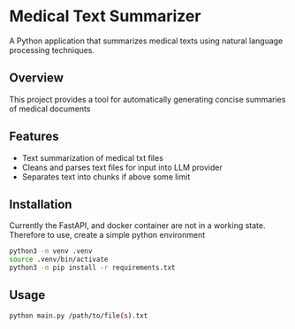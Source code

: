 # Medical Text Summarizer

A Python application that summarizes medical texts using natural language processing techniques.

## Overview

This project provides a tool for automatically generating concise summaries of medical documents

## Features

- Text summarization of medical txt files
- Cleans and parses text files for input into LLM provider
- Separates text into chunks if above some limit

## Installation

Currently the FastAPI, and docker container are not in a working state. Therefore to use, create a simple python environment 

```bash
python3 -m venv .venv
source .venv/bin/activate
python3 -m pip install -r requirements.txt
```

## Usage

```bash
python main.py /path/to/file(s).txt
```